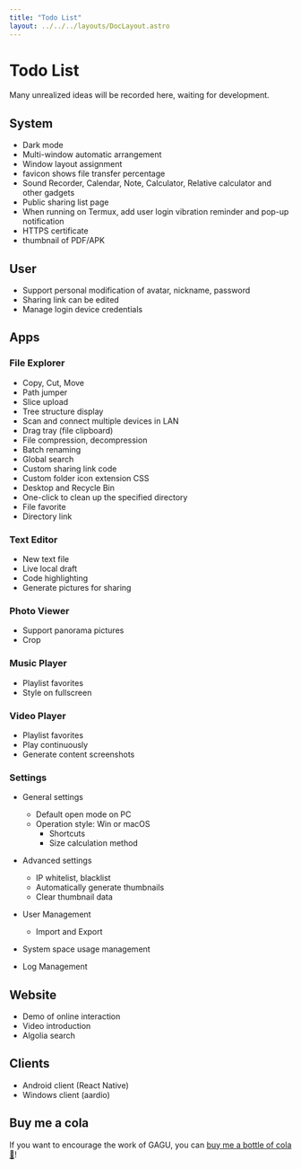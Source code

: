 ```yaml
---
title: "Todo List"
layout: ../../../layouts/DocLayout.astro
---
```


# Todo List

Many unrealized ideas will be recorded here, waiting for development.

## System

- Dark mode
- Multi-window automatic arrangement
- Window layout assignment
- favicon shows file transfer percentage
- Sound Recorder, Calendar, Note, Calculator, Relative calculator and other gadgets
- Public sharing list page
- When running on Termux, add user login vibration reminder and pop-up notification
- HTTPS certificate
- thumbnail of PDF/APK

## User

- Support personal modification of avatar, nickname, password
- Sharing link can be edited
- Manage login device credentials

## Apps

### File Explorer

- Copy, Cut, Move
- Path jumper
- Slice upload
- Tree structure display
- Scan and connect multiple devices in LAN
- Drag tray (file clipboard)
- File compression, decompression
- Batch renaming
- Global search
- Custom sharing link code
- Custom folder icon extension CSS
- Desktop and Recycle Bin
- One-click to clean up the specified directory
- File favorite
- Directory link

### Text Editor

- New text file
- Live local draft
- Code highlighting
- Generate pictures for sharing

### Photo Viewer

- Support panorama pictures
- Crop

### Music Player

- Playlist favorites
- Style on fullscreen

### Video Player

- Playlist favorites
- Play continuously
- Generate content screenshots

### Settings

- General settings
  - Default open mode on PC
  - Operation style: Win or macOS
    - Shortcuts
    - Size calculation method

- Advanced settings
   - IP whitelist, blacklist
   - Automatically generate thumbnails
   - Clear thumbnail data

- User Management
   - Import and Export

- System space usage management

- Log Management

## Website

- Demo of online interaction
- Video introduction
- Algolia search

## Clients

- Android client (React Native)
- Windows client (aardio)

## Buy me a cola

If you want to encourage the work of GAGU, you can [buy me a bottle of cola 🥤](https://jisuowei.com/cola?from=gagu)!
